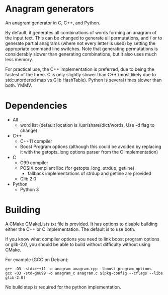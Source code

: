 # Anagram generators
An anagram generator in C, C++, and Python.

By default, it generates all combinations of words forming an anagram of the
input text. This can be changed to generate all permutations, and / or to
generate partial anagrams (where not every letter is used) by setting the
appropriate command line switches. Note that generating permutations is
considerably slower than generating combinations, but it also uses much less
memory.

For practical use, the C++ implementation is preferred, due to being the fastest
of the three. C is only slightly slower than C++ (most likely due to
std::unordered map vs Glib HashTable). Python is several times slower than both.
YMMV.

# Dependencies

* All
    * word list (default location is /usr/share/dict/words. Use -d flag to
    change)
* C++
    * C++11 compiler
    * Boost Program options (although this could be avoided by replacing it with
      the getopts_long options parser from the C implementation)
* C
    * C99 compiler
    * POSIX compliant libc (for getopts_long, strdup, getline)
        * fallback implementations of strdup and getline are provided
    * Glib 2.0
* Python
    * Python 3

# Building

A CMake CMakeLists.txt file is provided. It has options to disable building
either the C++ or C implementation. The default is to use both.

If you know what compiler options you need to link boost program options or
glib-2.0, you should be able to build without difficulty without using CMake.

For example (GCC on Debian):

    g++ -O3 -std=c++11 -o anagram anagram.cpp -lboost_program_options
    gcc -O3 -std=gnu99 -o anagram_c anagram.c $(pkg-config --cflags --libs glib-2.0)

No build step is required for the python implementation.
